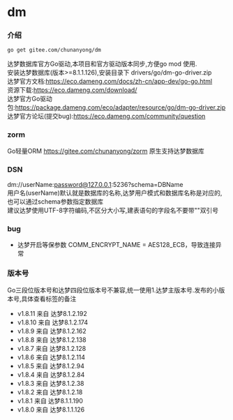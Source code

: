 # dm

### 介绍
``` 
go get gitee.com/chunanyong/dm 
```  
达梦数据库官方Go驱动,本项目和官方驱动版本同步,方便go mod 使用.  
安装达梦数据库(版本>=8.1.1.126),安装目录下 drivers/go/dm-go-driver.zip    
达梦官方文档:https://eco.dameng.com/docs/zh-cn/app-dev/go-go.html    
资源下载:https://eco.dameng.com/download/    
达梦官方Go驱动包:https://package.dameng.com/eco/adapter/resource/go/dm-go-driver.zip  
达梦官方论坛(提交bug):https://eco.dameng.com/community/question  

### zorm  
Go轻量ORM https://gitee.com/chunanyong/zorm 原生支持达梦数据库  

### DSN  
dm://userName:password@127.0.0.1:5236?schema=DBName  
用户名(userName)默认就是数据库的名称,达梦用户模式和数据库名称是对应的,也可以通过schema参数指定数据库  
建议达梦使用UTF-8字符编码,不区分大小写,建表语句的字段名不要带""双引号      

### bug
- 达梦开启等保参数 COMM_ENCRYPT_NAME = AES128_ECB，导致连接异常

### 版本号  
Go三段位版本号和达梦四段位版本号不兼容,统一使用1.达梦主版本号.发布的小版本号,具体查看标签的备注  

* v1.8.11 来自 达梦8.1.2.192
* v1.8.10 来自 达梦8.1.2.174
* v1.8.9  来自 达梦8.1.2.162
* v1.8.8  来自 达梦8.1.2.138
* v1.8.7  来自 达梦8.1.2.128 
* v1.8.6  来自 达梦8.1.2.114 
* v1.8.5  来自 达梦8.1.2.94    
* v1.8.4  来自 达梦8.1.2.84 
* v1.8.3  来自 达梦8.1.2.38  
* v1.8.2  来自 达梦8.1.2.18  
* v1.8.1  来自 达梦8.1.1.190  
* v1.8.0  来自 达梦8.1.1.126  




    
    




